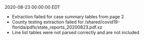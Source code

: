2020-08-23 00:00:00 EDT


- Extraction failed for case summary tables from page 2
- County testing extraction failed for /shared/covid19-florida/pdfs/state_reports_20200823.pdf.xz
- Line list tables were not parsed correctly and are not included
